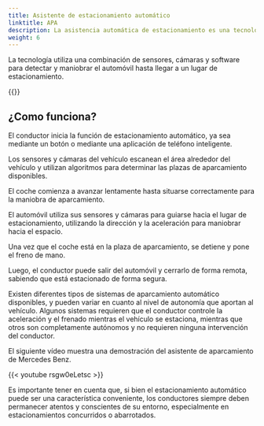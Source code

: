 ```yaml
---
title: Asistente de estacionamiento automático
linktitle: APA
description: La asistencia automática de estacionamiento es una tecnología que permite que un vehículo se estacione solo sin necesidad de intervención humana.
weight: 6
---
```

<!-- markdownlint-disable MD033 -->

La tecnología utiliza una combinación de sensores, cámaras y software para detectar y maniobrar el automóvil hasta llegar a un lugar de estacionamiento.

{{<evkxdisplayaddarticle />}}

## ¿Como funciona?

El conductor inicia la función de estacionamiento automático, ya sea mediante un botón o mediante una aplicación de teléfono inteligente.

Los sensores y cámaras del vehículo escanean el área alrededor del vehículo y utilizan algoritmos para determinar las plazas de aparcamiento disponibles.

El coche comienza a avanzar lentamente hasta situarse correctamente para la maniobra de aparcamiento.

El automóvil utiliza sus sensores y cámaras para guiarse hacia el lugar de estacionamiento, utilizando la dirección y la aceleración para maniobrar hacia el espacio.

Una vez que el coche está en la plaza de aparcamiento, se detiene y pone el freno de mano.

Luego, el conductor puede salir del automóvil y cerrarlo de forma remota, sabiendo que está estacionado de forma segura.

Existen diferentes tipos de sistemas de aparcamiento automático disponibles, y pueden variar en cuanto al nivel de autonomía que aportan al vehículo. Algunos sistemas requieren que el conductor controle la aceleración y el frenado mientras el vehículo se estaciona, mientras que otros son completamente autónomos y no requieren ninguna intervención del conductor.

El siguiente vídeo muestra una demostración del asistente de aparcamiento de Mercedes Benz.

{{< youtube rsgw0eLetsc >}}


Es importante tener en cuenta que, si bien el estacionamiento automático puede ser una característica conveniente, los conductores siempre deben permanecer atentos y conscientes de su entorno, especialmente en estacionamientos concurridos o abarrotados.
